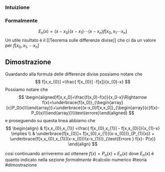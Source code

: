 ### Intuizione


### Formalmente
$$
E_{n}(x) = (x-x_{0})(x-x_{1}) \cdots (x-x_{n})f[x_{0},x_{1}\cdots x_{n}]
$$
Un utile risultato è il [[Teorema sulle differenze divise]] che ci da un valore per $f[x_{0},x_{1},\cdots x_{n} ]$ 
## Dimostrazione 

Guardando alla formula delle differenze divise possiamo notare che 
$$
f[x,x_{0}] =\frac{ f[x_{0}] -f[x]}{x_{0}-x} 
$$
Possiamo notare che 
$$
\begin{aligned}f[x,x_0]=\frac{f(x_0)-f(x)}{x_0-x}\Rightarrow f(x)=\underbrace{f(x_0)}_{\begin{array}{c}P_0(x)\\\end{array}}+\underbrace{(x-x_0)f[x,x_0]}_{\begin{array}{c}f(x)-P_0(x)\\\end{array}}\\\text{errore}\end{aligned}
$$
e proseguendo su questa linea abbiamo che 
$$
\begin{align}
&  f[x,x_{0},x_{1}] =\frac{ f[x_{0},x_{1}] - f[x,x_{0}]}{x_{1}-x} \implies    \\
& \underbrace{f[x_{0}]+ f[x_{0},x_{1}](x-x_{0})}_{P_{1}(x)} + \underbrace{f[x,x_{0},x_{1}](x-x_{0})(x-x_{1})}_{\text{Errore } f(x)- P(x)}
\end{align}
$$

cosi continuando arriveremo ad ottenere $f(x) = P_{n}(x) + E_{n}(x)$
dove $E_{n}(x)$ è quanto indicato nella sezione *formalmente*
#calcolo-numerico #teoria #dimostrazione   